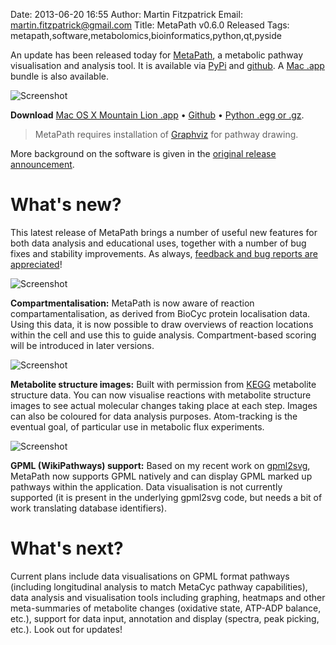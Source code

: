 Date: 2013-06-20 16:55
Author: Martin Fitzpatrick
Email: martin.fitzpatrick@gmail.com
Title: MetaPath v0.6.0 Released	
Tags: metapath,software,metabolomics,bioinformatics,python,qt,pyside

An update has been released today for [MetaPath][metapath-github], a metabolic pathway visualisation and analysis tool. It is available  via [PyPi][metapath-pypi] and [github][metapath-github]. A [Mac .app][metapath-macapp] bundle is also available.

![Screenshot](/images/software/metapath_0.6.0_screenshot.png)

**Download** [Mac OS X Mountain Lion .app][metapath-macapp] &bull; [Github][metapath-github] &bull; [Python .egg or .gz][metapath-pypi].

> MetaPath requires installation of [Graphviz][graphviz] for pathway drawing.

More background on the software is given in the [original release announcement][metapath-release-initial].

# What's new?

This latest release of MetaPath brings a number of useful new features for both data analysis and educational uses, together with a number of bug fixes and stability improvements. As always, [feedback and bug reports are appreciated][metapath-github-issues]!

![Screenshot](/images/software/metapath_0.6.0_screenshot-1.png)

**Compartmentalisation:** MetaPath is now aware of reaction compartamentalisation, as derived from BioCyc protein localisation data. Using this data, it is now possible to draw overviews of reaction locations within the cell and use this to guide analysis. Compartment-based scoring will be introduced in later versions.

![Screenshot](/images/software/metapath_0.6.0_screenshot-2.png)

**Metabolite structure images:** Built with permission from [KEGG][kegg] metabolite structure data. You can now visualise reactions with metabolite structure images to see actual molecular changes taking place at each step. Images can also be coloured for data analysis purposes. Atom-tracking is the eventual goal, of particular use in metabolic flux experiments.

![Screenshot](/images/software/metapath_0.6.0_screenshot-3.png)

**GPML (WikiPathways) support:** Based on my recent work on [gpml2svg][gpml2svg], MetaPath now supports GPML natively and can display GPML marked up pathways within the application. Data visualisation is not currently supported (it is present in the underlying gpml2svg code, but needs a bit of work translating database identifiers).

# What's next?

Current plans include data visualisations on GPML format pathways (including longitudinal analysis to match MetaCyc pathway capabilities), data analysis and visualisation tools including graphing, heatmaps and other meta-summaries of metabolite changes (oxidative state, ATP-ADP balance, etc.), support for data input, annotation and display (spectra, peak picking, etc.). Look out for updates!
 
[metapath-github]: https://github.com/mfitzp/metapath
[metapath-github-issues]: https://github.com/mfitzp/metapath/issues
[metacyc]: http://metacyc.org
[metapath-macapp]: http://download.martinfitzpatrick.name/MetaPath.dmg
[metapath-pypi]: https://pypi.python.org/pypi/metapath
[graphviz]: http://www.graphviz.org/
[metapath-release-initial]: http://martinfitzpatrick.name/article/metapath-v0.5.1-released
[kegg]: http://kegg.jp/
[gpml2svg]: http://martinfitzpatrick.name/article/gpml2svg-a-command-line-svg-renderer-for-gpml-pathways-released
